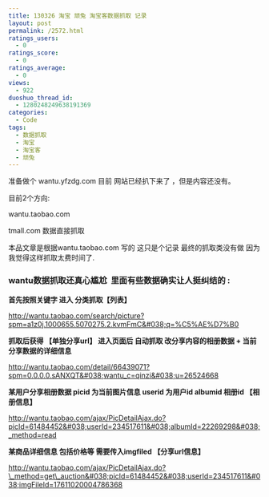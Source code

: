 ```yaml
---
title: 130326 淘宝 顽兔 淘宝客数据抓取 记录
layout: post
permalink: /2572.html
ratings_users:
  - 0
ratings_score:
  - 0
ratings_average:
  - 0
views:
  - 922
duoshuo_thread_id:
  - 1280248249638191369
categories:
  - Code
tags:
  - 数据抓取
  - 淘宝
  - 淘宝客
  - 顽兔
---
```

准备做个 wantu.yfzdg.com 目前 网站已经扒下来了 ，但是内容还没有。

目前2个方向:

wantu.taobao.com

tmall.com 数据直接抓取

本品文章是根据wantu.taobao.com 写的 这只是个记录 最终的抓取类没有做 因为我觉得这样抓取太费时间了.

### wantu数据抓取还真心尴尬  里面有些数据确实让人挺纠结的 :

**首先按照关键字 进入 分类抓取【列表】**

http://wantu.taobao.com/search/picture?spm=a1z0j.1000655.5070275.2.kvmFmC&#038;q=%C5%AE%D7%B0

**抓取后获得 【单独分享url】 **进入页面后 自动抓取 改分享内容的相册数据 + 当前 分享数据的详细信息****

http://wantu.taobao.com/detail/66439071?spm=0.0.0.0.sANXQT&#038;wantu_c=qinzi&#038;u=26524668

**某用户分享相册数据 picid 为当前图片信息 userid 为用户id albumid 相册id 【相册信息】**

http://wantu.taobao.com/ajax/PicDetailAjax.do?picId=61484452&#038;userId=234517611&#038;albumId=22269298&#038;_method=read

**某商品详细信息 包括价格等 需要传入imgfiled 【分享url信息】**

http://wantu.taobao.com/ajax/PicDetailAjax.do?\_method=get\_auction&#038;picId=61484452&#038;userId=234517611&#038;imgFileId=17611020004786368